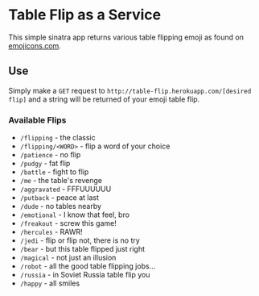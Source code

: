 Table Flip as a Service
=======================

This simple sinatra app returns various table flipping emoji as found on [emojicons.com](http://emojicons.com/table-flipping).

## Use

Simply make a `GET` request to `http://table-flip.herokuapp.com/[desired flip]` and a string will be returned of your emoji table flip.

### Available Flips

- `/flipping` - the classic
- `/flipping/<WORD>` - flip a word of your choice
- `/patience` - no flip
- `/pudgy` - fat flip
- `/battle` - fight to flip
- `/me` - the table's revenge
- `/aggravated` - FFFUUUUUU
- `/putback` - peace at last
- `/dude` - no tables nearby
- `/emotional` - I know that feel, bro
- `/freakout` - screw this game!
- `/hercules` - RAWR!
- `/jedi` - flip or flip not, there is no try
- `/bear` - but this table flipped just right
- `/magical` - not just an illusion
- `/robot` - all the good table flipping jobs...
- `/russia` - in Soviet Russia table flip you
- `/happy` - all smiles
